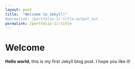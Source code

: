 ```yaml
---
layout: post
title:  "Welcome to Jekyll!"
#permalink: /portfolio-1/:title:output_ext
permalink: /portfolio-1/:title
---
```


# Welcome
**Hello world**, this is my first Jekyll blog post.
I hope you like it!